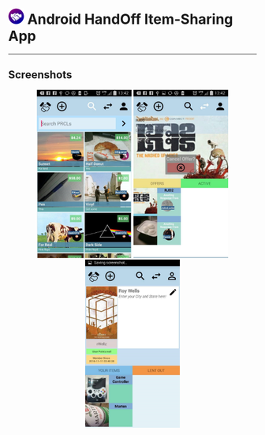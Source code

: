 # <img src="https://github.com/simplegr33n/android-hand-off/blob/master/screenshots/logos/logo.png" width="32"> Android HandOff Item-Sharing App

<hr>

## Screenshots

<p align="center">
<img src="https://github.com/simplegr33n/android-hand-off/blob/master/screenshots/phone1.jpg" width="192">
<img src="https://github.com/simplegr33n/android-hand-off/blob/master/screenshots/phone2.jpg" width="192">
<img src="https://github.com/simplegr33n/android-hand-off/blob/master/screenshots/phone3.jpg" width="192">
</p>
